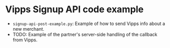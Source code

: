 # Vipps Signup API code example

* `signup-api-post-example.py`: Example of how to send Vipps info about a new merchant.
* TODO: Example of the partner's server-side handling of the callback from Vipps.
